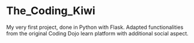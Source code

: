 # The_Coding_Kiwi

My very first project, done in Python with Flask. 
Adapted functionalities from the original Coding Dojo learn platform with additional social aspect. 
